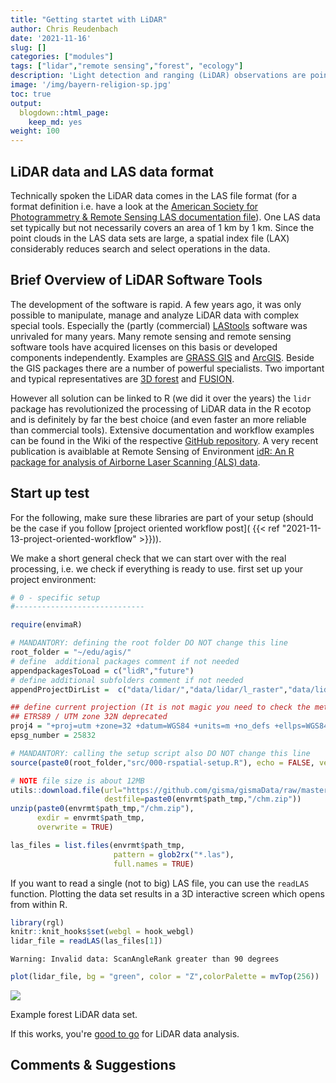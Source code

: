 ```yaml
---
title: "Getting startet with LiDAR"
author: Chris Reudenbach
date: '2021-11-16'
slug: []
categories: ["modules"]
tags: ["lidar","remote sensing","forest", "ecology"]
description: 'Light detection and ranging (LiDAR) observations are point clouds representing the returns of laser pulses reflected from objects, e.g. a tree canopy. Processing LiDAR (or optical point cloud) data generally  requires more computational resources than 2D optical observations.'
image: '/img/bayern-religion-sp.jpg'
toc: true
output:
  blogdown::html_page:
    keep_md: yes
weight: 100
---
```




## LiDAR data and LAS data format
Technically spoken the LiDAR data comes in the LAS file format (for a format definition i.e. have a look at the [American Society for Photogrammetry & Remote Sensing LAS documentation file](https://www.asprs.org/a/society/committees/standards/LAS_1_4_r13.pdf)). One LAS data set typically but not necessarily covers an area of 1 km by 1 km. Since the point clouds in the LAS data sets are large, a spatial index file (LAX) considerably reduces search and select operations in the data.



## Brief Overview of LiDAR Software Tools
The development of the software is rapid. A few years ago, it was only possible to manipulate, manage and analyze LiDAR data with complex special tools.  Especially the (partly (commercial) [LAStools](https://rapidlasso.com/lastools/) software was unrivaled for many years. Many remote sensing and remote sensing software tools have acquired licenses on this basis or developed components independently. Examples are [GRASS GIS](http://grasswiki.osgeo.org/wiki/LIDAR) and [ArcGIS](https://desktop.arcgis.com/en/arcmap/10.3/manage-data/las-dataset/a-quick-tour-of-lidar-in-arcgis.htm).
Beside the GIS packages there are a number of powerful specialists.  Two important and typical representatives are [3D forest](https://www.3dforest.eu/#about) and [FUSION](http://forsys.cfr.washington.edu/FUSION/fusion_overview.html).


However all solution can be linked to R (we did it over the years) the `lidr` package has revolutionized the processing of LiDAR data in the R ecotop and is definitely by far the best choice (and even faster an more reliable than commercial tools). Extensive documentation and workflow examples can be found in the Wiki of the respective [GitHub repository](https://github.com/Jean-Romain/lidR). A very recent publication is avaiblable at Remote Sensing of Environment [idR: An R package for analysis of Airborne Laser Scanning (ALS) data](https://www.sciencedirect.com/science/article/pii/S0034425720304314#f0015).




## Start up test 

For the following, make sure these libraries are part of your setup (should be the case if you follow [project oriented workflow post]( {{< ref "2021-11-13-project-oriented-workflow" >}})).

We make a short general check that we can start over with the real processing, i.e. we check if everything is ready to use. first set up your project environment:





```r
# 0 - specific setup
#-----------------------------

require(envimaR)

# MANDANTORY: defining the root folder DO NOT change this line
root_folder = "~/edu/agis/"
# define  additional packages comment if not needed
appendpackagesToLoad = c("lidR","future")
# define additional subfolders comment if not needed
appendProjectDirList =  c("data/lidar/","data/lidar/l_raster","data/lidar/l_raw","data/lidar/l_norm")

## define current projection (It is not magic you need to check the meta data or ask your instructor) 
## ETRS89 / UTM zone 32N deprecated
proj4 = "+proj=utm +zone=32 +datum=WGS84 +units=m +no_defs +ellps=WGS84 +towgs84=0,0,0"
epsg_number = 25832

# MANDANTORY: calling the setup script also DO NOT change this line
source(paste0(root_folder,"src/000-rspatial-setup.R"), echo = FALSE, verbose = FALSE)
```



```r
# NOTE file size is about 12MB
utils::download.file(url="https://github.com/gisma/gismaData/raw/master/uavRst/data/lidR_data.zip",
                     destfile=paste0(envrmt$path_tmp,"/chm.zip"))
unzip(paste0(envrmt$path_tmp,"/chm.zip"),
      exdir = envrmt$path_tmp,  
      overwrite = TRUE)

las_files = list.files(envrmt$path_tmp,
                       pattern = glob2rx("*.las"),
                       full.names = TRUE)
```

If you want to read a single (not to big) LAS file, you can use the `readLAS` function. Plotting the data set results in a 3D interactive screen which opens from within R.


```r
library(rgl)
knitr::knit_hooks$set(webgl = hook_webgl)
lidar_file = readLAS(las_files[1])
```

```
Warning: Invalid data: ScanAngleRank greater than 90 degrees
```

```r
plot(lidar_file, bg = "green", color = "Z",colorPalette = mvTop(256))
```

![](/gi-modules/assets/videos/las_mof_plot.gif)

<figcaption>  Example forest LiDAR data set.</figcaption>



If this works, you're [good to go](https://gisma-courses.github.io/gi-modules/post/2021-11-20-forest-information-from-lidar-data/) for LiDAR data analysis.


## Comments & Suggestions  

